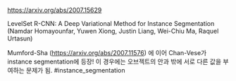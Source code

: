 https://arxiv.org/abs/2007.15629

LevelSet R-CNN: A Deep Variational Method for Instance Segmentation (Namdar Homayounfar, Yuwen Xiong, Justin Liang, Wei-Chiu Ma, Raquel Urtasun)

Mumford-Sha (https://arxiv.org/abs/2007.11576) 에 이어 Chan-Vese가 instance segmentation에 등장! 이 경우에는 오브젝트의 안과 밖에 서로 다른 값을 부여하는 문제가 됨. #instance_segmentation